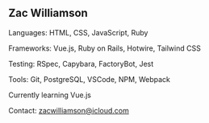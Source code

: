 ## Zac Williamson

Languages: HTML, CSS, JavaScript, Ruby

Frameworks: Vue.js, Ruby on Rails, Hotwire, Tailwind CSS

Testing: RSpec, Capybara, FactoryBot, Jest

Tools: Git, PostgreSQL, VSCode, NPM, Webpack

Currently learning Vue.js

Contact: zacwilliamson@icloud.com
